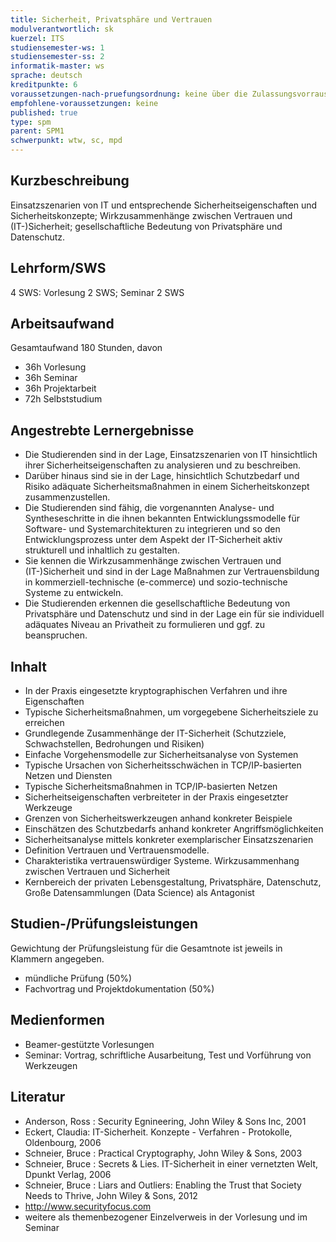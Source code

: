 ```yaml
---
title: Sicherheit, Privatsphäre und Vertrauen
modulverantwortlich: sk
kuerzel: ITS
studiensemester-ws: 1
studiensemester-ss: 2
informatik-master: ws
sprache: deutsch
kreditpunkte: 6
voraussetzungen-nach-pruefungsordnung: keine über die Zulassungsvorrausetzungen zum Studium hinausgehenden
empfohlene-voraussetzungen: keine
published: true
type: spm
parent: SPM1
schwerpunkt: wtw, sc, mpd
---
```


## Kurzbeschreibung
Einsatzszenarien von IT und entsprechende Sicherheitseigenschaften und Sicherheitskonzepte; Wirkzusammenhänge zwischen Vertrauen und (IT-)Sicherheit; gesellschaftliche Bedeutung von Privatsphäre und Datenschutz.

## Lehrform/SWS 
4 SWS: Vorlesung 2 SWS; Seminar 2 SWS

## Arbeitsaufwand 
Gesamtaufwand 180 Stunden, davon 

- 36h Vorlesung 
- 36h Seminar
- 36h Projektarbeit  
- 72h Selbststudium 

## Angestrebte Lernergebnisse

- Die Studierenden sind in der Lage, Einsatzszenarien von IT hinsichtlich ihrer Sicherheitseigenschaften zu analysieren und zu beschreiben.
- Darüber hinaus sind sie in der Lage, hinsichtlich Schutzbedarf und Risiko adäquate Sicherheitsmaßnahmen in einem Sicherheitskonzept zusammenzustellen. 
- Die Studierenden sind fähig, die vorgenannten Analyse- und Syntheseschritte in die ihnen bekannten Entwicklungssmodelle für Software- und Systemarchitekturen zu integrieren und so den Entwicklungsprozess unter dem Aspekt der IT-Sicherheit aktiv strukturell und inhaltlich zu gestalten. 
- Sie kennen die Wirkzusammenhänge zwischen Vertrauen und (IT-)Sicherheit und sind in der Lage Maßnahmen zur Vertrauensbildung in kommerziell-technische (e-commerce) und sozio-technische Systeme zu entwickeln.
- Die Studierenden erkennen die gesellschaftliche Bedeutung von Privatsphäre und Datenschutz und sind in der Lage ein für sie individuell adäquates Niveau an Privatheit zu formulieren und ggf. zu beanspruchen. 

## Inhalt
* In der Praxis eingesetzte kryptographischen Verfahren und ihre Eigenschaften
* Typische Sicherheitsmaßnahmen, um vorgegebene Sicherheitsziele zu erreichen
* Grundlegende Zusammenhänge der IT-Sicherheit (Schutzziele, Schwachstellen, Bedrohungen und Risiken)
* Einfache Vorgehensmodelle zur Sicherheitsanalyse von Systemen 
* Typische Ursachen von Sicherheitsschwächen in TCP/IP-basierten Netzen und Diensten
* Typische Sicherheitsmaßnahmen in TCP/IP-basierten Netzen
* Sicherheitseigenschaften verbreiteter in der Praxis eingesetzter Werkzeuge
* Grenzen von Sicherheitswerkzeugen anhand konkreter Beispiele
* Einschätzen des Schutzbedarfs anhand konkreter Angriffsmöglichkeiten
* Sicherheitsanalyse mittels konkreter exemplarischer Einsatzszenarien
* Definition Vertrauen und Vertrauensmodelle. 
* Charakteristika vertrauenswürdiger Systeme. Wirkzusammenhang zwischen Vertrauen und Sicherheit
* Kernbereich der privaten Lebensgestaltung, Privatsphäre, Datenschutz, Große Datensammlungen (Data Science) als Antagonist

## Studien-/Prüfungsleistungen
Gewichtung der Prüfungsleistung für die Gesamtnote ist jeweils in Klammern angegeben.
- mündliche Prüfung (50%) 
- Fachvortrag und Projektdokumentation (50%)

## Medienformen
*	Beamer-gestützte Vorlesungen
*	Seminar: Vortrag, schriftliche Ausarbeitung, Test und Vorführung von Werkzeugen

## Literatur

*	Anderson, Ross : Security Egnineering, John Wiley & Sons Inc, 2001
*	Eckert, Claudia: IT-Sicherheit. Konzepte - Verfahren - Protokolle, Oldenbourg, 2006
*	Schneier, Bruce : Practical Cryptography, John Wiley & Sons, 2003
*	Schneier, Bruce : Secrets & Lies. IT-Sicherheit in einer vernetzten Welt, Dpunkt Verlag, 2006
*	Schneier, Bruce : Liars and Outliers: Enabling the Trust that Society Needs to Thrive, John Wiley & Sons, 2012
*	http://www.securityfocus.com
*	weitere als themenbezogener Einzelverweis in der Vorlesung und im Seminar
